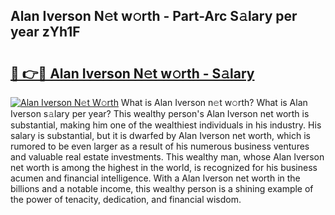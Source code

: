 ## Alan Iverson N𝚎t w𝚘rth - Part-Arc S𝚊lary per year zYh1F

# <h2><a href="http://gc0s8it.nevu.top/?p=Alan+Iverson">🔗 👉🔴 Alan Iverson N𝚎t w𝚘rth - S𝚊lary</a></h2>

[![Alan Iverson N𝚎t W𝚘rth](https://i.imgur.com/Oavwk0R.jpeg)](http://gc0s8it.nevu.top/?p=Alan+Iverson)
What is Alan Iverson n𝚎t w𝚘rth? What is Alan Iverson s𝚊lary per year?
This wealthy person's Alan Iverson net worth is substantial, making him one of the wealthiest individuals in his industry. His salary is substantial, but it is dwarfed by Alan Iverson net worth, which is rumored to be even larger as a result of his numerous business ventures and valuable real estate investments. This wealthy man, whose Alan Iverson net worth is among the highest in the world, is recognized for his business acumen and financial intelligence. With a Alan Iverson net worth in the billions and a notable income, this wealthy person is a shining example of the power of tenacity, dedication, and financial wisdom.
